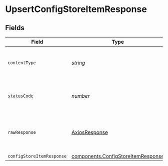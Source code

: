 # UpsertConfigStoreItemResponse


## Fields

| Field                                                                                           | Type                                                                                            | Required                                                                                        | Description                                                                                     |
| ----------------------------------------------------------------------------------------------- | ----------------------------------------------------------------------------------------------- | ----------------------------------------------------------------------------------------------- | ----------------------------------------------------------------------------------------------- |
| `contentType`                                                                                   | *string*                                                                                        | :heavy_check_mark:                                                                              | HTTP response content type for this operation                                                   |
| `statusCode`                                                                                    | *number*                                                                                        | :heavy_check_mark:                                                                              | HTTP response status code for this operation                                                    |
| `rawResponse`                                                                                   | [AxiosResponse](https://axios-http.com/docs/res_schema)                                         | :heavy_minus_sign:                                                                              | Raw HTTP response; suitable for custom response parsing                                         |
| `configStoreItemResponse`                                                                       | [components.ConfigStoreItemResponse](../../../sdk/models/components/configstoreitemresponse.md) | :heavy_minus_sign:                                                                              | OK                                                                                              |